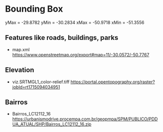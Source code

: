 # Bounding Box
yMax = -29.8782
yMin = -30.2834
xMax = -50.9718
xMin = -51.3556

## Features like roads, buildings, parks
- map.xml
https://www.openstreetmap.org/export#map=11/-30.0572/-50.7767

## Elevation
- viz.SRTMGL1_color-relief.tiff
https://portal.opentopography.org/raster?jobId=rt1715094034951

## Bairros
- Bairros_LC12112_16
https://urbanismodrive.procempa.com.br/geopmpa/SPM/PUBLICO/PDDUA_ATUAL/SHP/Bairros_LC12112_16.zip
